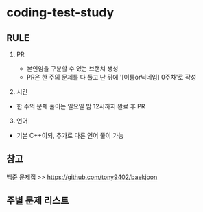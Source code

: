 # coding-test-study

## RULE
1. PR
   - 본인임을 구분할 수 있는 브랜치 생성
   - PR은 한 주의 문제를 다 풀고 난 뒤에 '[이름or닉네임] 0주차'로 작성
     
2. 시간
  - 한 주의 문제 풀이는 일요일 밤 12시까지 완료 후 PR
     
3. 언어
  - 기본 C++이되, 추가로 다른 언어 풀이 가능 

## 참고
백준 문제집 >> https://github.com/tony9402/baekjoon</br>

## 주별 문제 리스트
